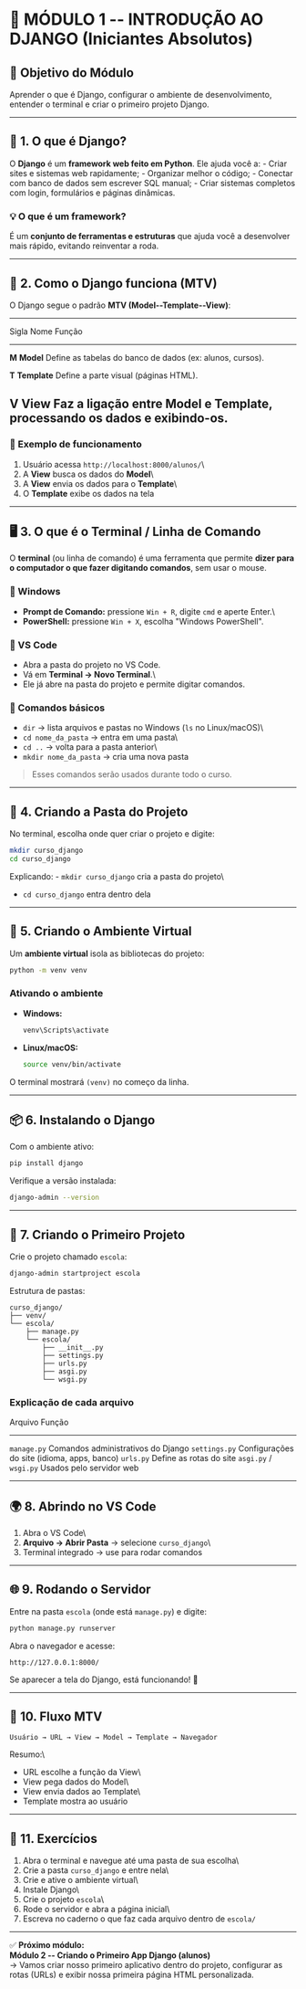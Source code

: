 # 📗 MÓDULO 1 -- INTRODUÇÃO AO DJANGO (Iniciantes Absolutos)

## 🎯 Objetivo do Módulo

Aprender o que é Django, configurar o ambiente de desenvolvimento,
entender o terminal e criar o primeiro projeto Django.

------------------------------------------------------------------------

## 🧩 1. O que é Django?

O **Django** é um **framework web feito em Python**. Ele ajuda você a: -
Criar sites e sistemas web rapidamente; - Organizar melhor o código; -
Conectar com banco de dados sem escrever SQL manual; - Criar sistemas
completos com login, formulários e páginas dinâmicas.

### 💡 O que é um framework?

É um **conjunto de ferramentas e estruturas** que ajuda você a
desenvolver mais rápido, evitando reinventar a roda.

------------------------------------------------------------------------

## 🧠 2. Como o Django funciona (MTV)

O Django segue o padrão **MTV (Model--Template--View)**:

  -----------------------------------------------------------------------
  Sigla                     Nome                Função
  ------------------------- ------------------- -------------------------
  **M**                     **Model**           Define as tabelas do
                                                banco de dados (ex:
                                                alunos, cursos).

  **T**                     **Template**        Define a parte visual
                                                (páginas HTML).

  **V**                     **View**            Faz a ligação entre Model
                                                e Template, processando
                                                os dados e exibindo-os.
  -----------------------------------------------------------------------

### 🧭 Exemplo de funcionamento

1.  Usuário acessa `http://localhost:8000/alunos/`\
2.  A **View** busca os dados do **Model**\
3.  A **View** envia os dados para o **Template**\
4.  O **Template** exibe os dados na tela

------------------------------------------------------------------------

## 🖥 3. O que é o Terminal / Linha de Comando

O **terminal** (ou linha de comando) é uma ferramenta que permite
**dizer para o computador o que fazer digitando comandos**, sem usar o
mouse.

### 🔹 Windows

-   **Prompt de Comando:** pressione `Win + R`, digite `cmd` e aperte
    Enter.\
-   **PowerShell:** pressione `Win + X`, escolha "Windows PowerShell".

### 🔹 VS Code

-   Abra a pasta do projeto no VS Code.
-   Vá em **Terminal → Novo Terminal**.\
-   Ele já abre na pasta do projeto e permite digitar comandos.

### 🔹 Comandos básicos

-   `dir` → lista arquivos e pastas no Windows (`ls` no Linux/macOS)\
-   `cd nome_da_pasta` → entra em uma pasta\
-   `cd ..` → volta para a pasta anterior\
-   `mkdir nome_da_pasta` → cria uma nova pasta

> Esses comandos serão usados durante todo o curso.

------------------------------------------------------------------------

## 💾 4. Criando a Pasta do Projeto

No terminal, escolha onde quer criar o projeto e digite:

``` bash
mkdir curso_django
cd curso_django
```

Explicando: - `mkdir curso_django` cria a pasta do projeto\
- `cd curso_django` entra dentro dela

------------------------------------------------------------------------

## 🧰 5. Criando o Ambiente Virtual

Um **ambiente virtual** isola as bibliotecas do projeto:

``` bash
python -m venv venv
```

### Ativando o ambiente

-   **Windows:**

    ``` bash
    venv\Scripts\activate
    ```

-   **Linux/macOS:**

    ``` bash
    source venv/bin/activate
    ```

O terminal mostrará `(venv)` no começo da linha.

------------------------------------------------------------------------

## 📦 6. Instalando o Django

Com o ambiente ativo:

``` bash
pip install django
```

Verifique a versão instalada:

``` bash
django-admin --version
```

------------------------------------------------------------------------

## 🚀 7. Criando o Primeiro Projeto

Crie o projeto chamado `escola`:

``` bash
django-admin startproject escola
```

Estrutura de pastas:

    curso_django/
    ├── venv/
    └── escola/
        ├── manage.py
        └── escola/
            ├── __init__.py
            ├── settings.py
            ├── urls.py
            ├── asgi.py
            └── wsgi.py

### Explicação de cada arquivo

  Arquivo                 Função
  ----------------------- ---------------------------------------------
  `manage.py`             Comandos administrativos do Django
  `settings.py`           Configurações do site (idioma, apps, banco)
  `urls.py`               Define as rotas do site
  `asgi.py` / `wsgi.py`   Usados pelo servidor web

------------------------------------------------------------------------

## 🌍 8. Abrindo no VS Code

1.  Abra o VS Code\
2.  **Arquivo → Abrir Pasta** → selecione `curso_django`\
3.  Terminal integrado → use para rodar comandos

------------------------------------------------------------------------

## 🌐 9. Rodando o Servidor

Entre na pasta `escola` (onde está `manage.py`) e digite:

``` bash
python manage.py runserver
```

Abra o navegador e acesse:

    http://127.0.0.1:8000/

Se aparecer a tela do Django, está funcionando! 🎉

------------------------------------------------------------------------

## 🧩 10. Fluxo MTV

    Usuário → URL → View → Model → Template → Navegador

Resumo:\
- URL escolhe a função da View\
- View pega dados do Model\
- View envia dados ao Template\
- Template mostra ao usuário

------------------------------------------------------------------------

## 🧪 11. Exercícios

1.  Abra o terminal e navegue até uma pasta de sua escolha\
2.  Crie a pasta `curso_django` e entre nela\
3.  Crie e ative o ambiente virtual\
4.  Instale Django\
5.  Crie o projeto `escola`\
6.  Rode o servidor e abra a página inicial\
7.  Escreva no caderno o que faz cada arquivo dentro de `escola/`

------------------------------------------------------------------------

✅ **Próximo módulo:**\
**Módulo 2 -- Criando o Primeiro App Django (alunos)**\
→ Vamos criar nosso primeiro aplicativo dentro do projeto, configurar as
rotas (URLs) e exibir nossa primeira página HTML personalizada.

